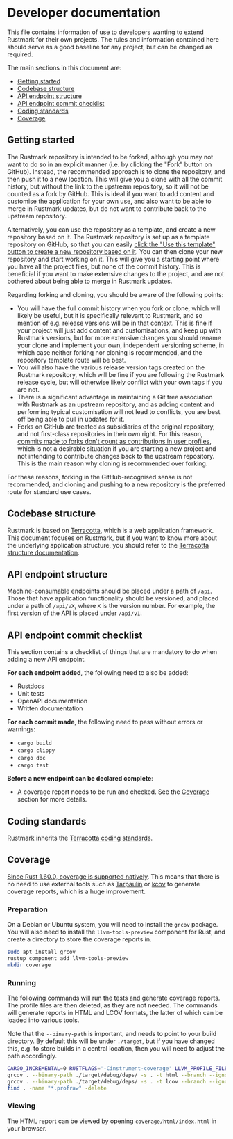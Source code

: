 # Developer documentation

This file contains information of use to developers wanting to extend Rustmark
for their own projects. The rules and information contained here should serve as
a good baseline for any project, but can be changed as required.

The main sections in this document are:

  - [Getting started](#getting-started)
  - [Codebase structure](#codebase-structure)
  - [API endpoint structure](#api-endpoint-structure)
  - [API endpoint commit checklist](#api-endpoint-commit-checklist)
  - [Coding standards](#coding-standards)
  - [Coverage](#coverage)


## Getting started

[Commits to forks]:          https://github.com/orgs/community/discussions/45474
[Create repo from template]: https://docs.github.com/en/repositories/creating-and-managing-repositories/creating-a-repository-from-a-template

The Rustmark repository is intended to be forked, although you may not want to
do so in an explicit manner (i.e. by clicking the "Fork" button on GitHub).
Instead, the recommended approach is to clone the repository, and then push it
to a new location. This will give you a clone with all the commit history, but
without the link to the upstream repository, so it will not be counted as a fork
by GitHub. This is ideal if you want to add content and customise the
application for your own use, and also want to be able to merge in Rustmark
updates, but do not want to contribute back to the upstream repository.

Alternatively, you can use the repository as a template, and create a new
repository based on it. The Rustmark repository is set up as a template
repository on GitHub, so that you can easily [click the "Use this template"
button to create a new repository based on it][Create repo from template]. You
can then clone your new repository and start working on it. This will give you a
starting point where you have all the project files, but none of the commit
history. This is beneficial if you want to make extensive changes to the
project, and are not bothered about being able to merge in Rustmark updates.

Regarding forking and cloning, you should be aware of the following points:

  - You will have the full commit history when you fork or clone, which will
    likely be useful, but it is specifically relevant to Rustmark, and so
    mention of e.g. release versions will be in that context. This is fine if
    your project will just add content and customisations, and keep up with
    Rustmark versions, but for more extensive changes you should rename your
    clone and implement your own, independent versioning scheme, in which case
    neither forking nor cloning is recommended, and the repository template
    route will be best.
  - You will also have the various release version tags created on the Rustmark
    repository, which will be fine if you are following the Rustmark release
    cycle, but will otherwise likely conflict with your own tags if you are not.
  - There is a significant advantage in maintaining a Git tree association with
    Rustmark as an upstream repository, and as adding content and performing
    typical customisation will not lead to conflicts, you are best off being
    able to pull in updates for it.
  - Forks on GitHub are treated as subsidiaries of the original repository, and
    not first-class repositories in their own right. For this reason, [commits
    made to forks don't count as contributions in user profiles][Commits to forks],
    which is not a desirable situation if you are starting a new project and not
    intending to contribute changes back to the upstream repository. This is the
    main reason why cloning is recommended over forking.

For these reasons, forking in the GitHub-recognised sense is not recommended,
and cloning and pushing to a new repository is the preferred route for standard
use cases.


## Codebase structure

[Terracotta]:           https://crates.io/crates/terracotta
[Terracotta structure]: https://github.com/danwilliams/terracotta/docs/developer.md#codebase-structure

Rustmark is based on [Terracotta][], which is a web application framework. This
document focuses on Rustmark, but if you want to know more about the underlying
application structure, you should refer to the [Terracotta structure
documentation][Terracotta structure].


## API endpoint structure

Machine-consumable endpoints should be placed under a path of `/api`. Those that
have application functionality should be versioned, and placed under a path of
`/api/vX`, where `X` is the version number. For example, the first version of
the API is placed under `/api/v1`.


## API endpoint commit checklist

This section contains a checklist of things that are mandatory to do when adding
a new API endpoint.

**For each endpoint added**, the following need to also be added:

  - Rustdocs
  - Unit tests
  - OpenAPI documentation
  - Written documentation

**For each commit made**, the following need to pass without errors or warnings:

  - `cargo build`
  - `cargo clippy`
  - `cargo doc`
  - `cargo test`

**Before a new endpoint can be declared complete**:

  - A coverage report needs to be run and checked. See the [Coverage](#coverage)
    section for more details.


## Coding standards

[Terracotta coding standards]: https://github.com/danwilliams/terracotta/docs/developer.md#coding-standards

Rustmark inherits the [Terracotta coding standards][].


## Coverage

[kcov]:          https://github.com/SimonKagstrom/kcov
[rust-coverage]: https://blog.rust-lang.org/2022/04/07/Rust-1.60.0.html#source-based-code-coverage
[Tarpaulin]:     https://crates.io/crates/cargo-tarpaulin

[Since Rust 1.60.0, coverage is supported natively][rust-coverage]. This means
that there is no need to use external tools such as [Tarpaulin][] or [kcov][] to
generate coverage reports, which is a huge improvement.

### Preparation

On a Debian or Ubuntu system, you will need to install the `grcov` package. You
will also need to install the `llvm-tools-preview` component for Rust, and
create a directory to store the coverage reports in.

```bash
sudo apt install grcov
rustup component add llvm-tools-preview
mkdir coverage
```

### Running

The following commands will run the tests and generate coverage reports. The
profile files are then deleted, as they are not needed. The commands will
generate reports in HTML and LCOV formats, the latter of which can be loaded
into various tools.

Note that the `--binary-path` is important, and needs to point to your build
directory. By default this will be under `./target`, but if you have changed
this, e.g. to store builds in a central location, then you will need to adjust
the path accordingly.

```bash
CARGO_INCREMENTAL=0 RUSTFLAGS='-Cinstrument-coverage' LLVM_PROFILE_FILE='cargo-test-%p-%m.profraw' cargo test
grcov . --binary-path ./target/debug/deps/ -s . -t html --branch --ignore-not-existing --ignore '../*' --ignore "/*" -o coverage/html
grcov . --binary-path ./target/debug/deps/ -s . -t lcov --branch --ignore-not-existing --ignore '../*' --ignore "/*" -o coverage/tests.lcov
find . -name "*.profraw" -delete
```

### Viewing

The HTML report can be viewed by opening `coverage/html/index.html` in your
browser.


